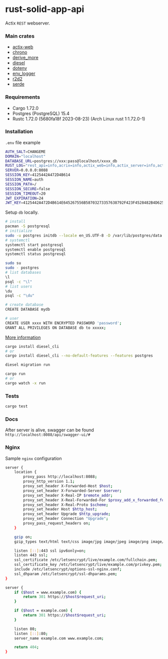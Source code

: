 # rust-solid-app-api

Actix `REST` webserver.

### Main crates

-   [actix-web](https://crates.io/crates/actix-web)
-   [chrono](https://crates.io/crates/chrono)
-   [derive_more](https://crates.io/crates/derive_more)
-   [diesel](https://crates.io/crates/diesel)
-   [dotenv](https://crates.io/crates/dotenv)
-   [env_logger](https://crates.io/crates/env_logger)
-   [r2d2](https://crates.io/crates/r2d2)
-   [serde](https://crates.io/crates/serde)

### Requirements

-   Cargo 1.72.0
-   Postgres (PostgreSQL) 15.4
-   Rustc 1.72.0 (5680fa18f 2023-08-23) (Arch Linux rust 1:1.72.0-1)

### Installation

`.env` file example

```bash
AUTH_SALT=CHANGEME
DOMAIN="localhost"
DATABASE_URL=postgres://xxx:pass@localhost/xxxx_db
RUST_LOG="rest_api=info,acrix=info,actix_web=info,actix_server=info,actix_redis=traced,diesel_migrations=info"
SERVER=0.0.0.0:8088
SESSION_KEY=4125442A472D4B614
SESSION_NAME=auth
SESSION_PATH=/
SESSION_SECURE=false
SESSION_TIMEOUT=20
JWT_EXPIRATION=24
JWT_KEY=4125442A472D4B614E645267556B58703273357638792F423F4528482B4D6251

```

Setup `db` locally.

```bash
# install
pacman -S postgresql
# initialize
sudo -u postgres initdb --locale en_US.UTF-8 -D /var/lib/postgres/data
# systemctl
systemctl start postgresql
systemctl enable postgresql
systemctl status postgresql

sudo su
sudo - postgres
# list databases
\l
psql -c "\l"
# list users
\du
psql -c "\du"

# create database
CREATE DATABASE mydb

# user
CREATE USER xxxx WITH ENCRYPTED PASSWORD 'password';
GRANT ALL PRIVILEGES ON DATABASE db to xxxxx;
```

[More information](http://diesel.rs/guides/getting-started)

```bash
cargo install diesel_cli
# or
cargo install diesel_cli --no-default-features --features postgres

diesel migration run

cargo run
# or
cargo watch -x run
```

### Tests

```bash
cargo test
```

### Docs

After server is alive, swagger can be found `http://localhost:8088/api/swagger-ui/#`

### Nginx

Sample `nginx` configuration

```bash
server {
    location {
        proxy_pass http://localhost:8088;
        proxy_http_version 1.1;
        proxy_set_header X-Forwarded-Host $host;
        proxy_set_header X-Forwarded-Server $server;
        proxy_set_header X-Real-IP $remote_addr;
        proxy_set_header X-Real-Forwarded-For $proxy_add_x_forwarded_for;
        proxy_set_header X-Real-Proto $scheme;
        proxy_set_header Host $http_host;
        proxy_set_header Upgrade $http_upgrade;
        proxy_set_header Connection "Upgrade";
        proxy_pass_request_headers on;
    }

    gzip on;
    gzip_types text/html text/css image/jpg image/jpeg image/png image/svg;

    listen [::]:443 ssl ipv6only=on;
    listen 443 ssl;
    ssl_certificate /etc/letsencrypt/live/example.com/fullchain.pem;
    ssl_certificate_key /etc/letsencrypt/live/example.com/privkey.pem;
    include /etc/letsencrypt/options-ssl-nginx.conf;
    ssl_dhparam /etc/letsencrypt/ssl-dhparams.pem;
}

server {
    if ($host = www.example.com) {
        return 301 https://$host$request_uri;
    }

    if ($host = example.com) {
        return 301 https://$host$request_uri;
    }

    listen 80;
    listen [::]:80;
    server_name example.com www.example.com;

    return 404;
}



```
